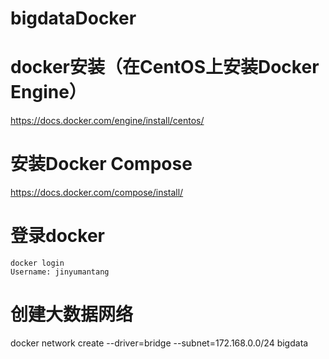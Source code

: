 # bigdataDocker
# docker安装（在CentOS上安装Docker Engine）
https://docs.docker.com/engine/install/centos/
# 安装Docker Compose
https://docs.docker.com/compose/install/
# 登录docker
```
docker login
Username: jinyumantang
```
# 创建大数据网络
docker network create --driver=bridge --subnet=172.168.0.0/24 bigdata